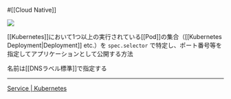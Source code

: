 #[[Cloud Native]]

![](https://github.com/kubernetes/community/raw/master/icons/png/resources/labeled/svc-128.png)

[[Kubernetes]]において1つ以上の実行されている[[Pod]]の集合（[[Kubernetes Deployment|Deployment]] etc.）を `spec.selector` で特定し、ポート番号等を指定してアプリケーションとして公開する方法

名前は[[DNSラベル標準]]で指定する

---

[Service | Kubernetes](https://kubernetes.io/ja/docs/concepts/services-networking/service/)
